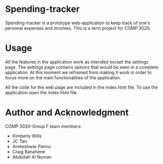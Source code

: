 # Spending-tracker
Spending-tracker is a prototype web-application to keep track of one's personal expenses and incomes. This is a term project for COMP 3020.

# Usage
All the features in the application work as intended except the settings page. The settings page contains options that would be seen in a complete application. At this moment we refrained from making it work in order to focus more on the main functionalities of the application. 

All the code for the web page are included in the index.html file. To use the application open the index.html file.

# Author and Acknowledgment 
COMP 3020-Group F team members:
- Kimberly Wills
- JC Tan
- Amiteshwar Pannu  
- Craig Banahene
- Abdullah Al Noman
